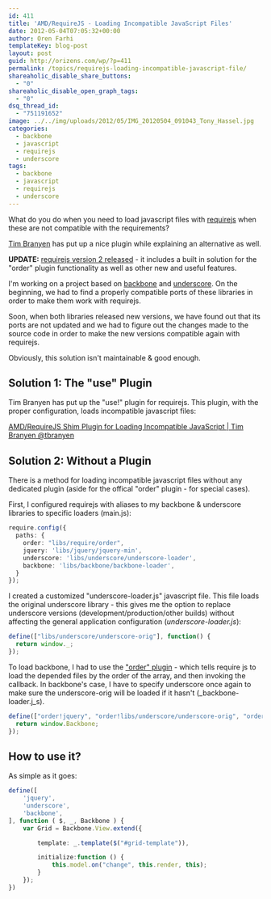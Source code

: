 ```yaml
---
id: 411
title: 'AMD/RequireJS - Loading Incompatible JavaScript Files'
date: 2012-05-04T07:05:32+00:00
author: Oren Farhi 
templateKey: blog-post
layout: post
guid: http://orizens.com/wp/?p=411
permalink: /topics/requirejs-loading-incompatible-javascript-file/
shareaholic_disable_share_buttons:
  - "0"
shareaholic_disable_open_graph_tags:
  - "0"
dsq_thread_id:
  - "751191652"
image: ../../img/uploads/2012/05/IMG_20120504_091043_Tony_Hassel.jpg
categories:
  - backbone
  - javascript
  - requirejs
  - underscore
tags:
  - backbone
  - javascript
  - requirejs
  - underscore
---
```

What do you do when you need to load javascript files with [requirejs](http://requirejs.org) when these are not compatible with the requirements?

[Tim Branyen](http://tbranyen.com) has put up a nice plugin while explaining an alternative as well.
  
<!--more-->


  
**UPDATE:** [requirejs version 2 released](https://github.com/jrburke/requirejs/wiki/Upgrading-to-RequireJS-2.0#wiki-shim "RequireJS version 2") - it includes a built in solution for the "order" plugin functionality as well as other new and useful features.
  
I'm working on a project based on [backbone](http://documentcloud.github.com/backbone) and [underscore](http://documentcloud.github.com/underscore). On the beginning, we had to find a properly compatible ports of these libraries in order to make them work with requirejs.

Soon, when both libraries released new versions, we have found out that its ports are not updated and we had to figure out the changes made to the source code in order to make the new versions compatible again with requirejs.

Obviously, this solution isn't maintainable & good enough.

## Solution 1: The "use" Plugin

Tim Branyen has put up the "use!" plugin for requirejs. This plugin, with the proper configuration, loads incompatible javascript files:

[AMD/RequireJS Shim Plugin for Loading Incompatible JavaScript | Tim Branyen @tbranyen](http://tbranyen.com/post/amdrequirejs-shim-plugin-for-loading-incompatible-javascript)

## Solution 2: Without a Plugin

There is a method for loading incompatible javascript files without any dedicated plugin (aside for the offical "order" plugin - for special cases).
  
First, I configured requirejs with aliases to my backbone & underscore libraries to specific loaders (main.js):

```typescript
require.config({
  paths: {
  	order: "libs/require/order",
	jquery: 'libs/jquery/jquery-min',
	underscore: 'libs/underscore/underscore-loader',
	backbone: 'libs/backbone/backbone-loader',
  }
});
```

I created a customized "underscore-loader.js" javascript file. This file loads the original underscore library - this gives me the option to replace underscore versions (development/production/other builds) without affecting the general application configuration (_underscore-loader.js_):

```typescript
define(["libs/underscore/underscore-orig"], function() {
  return window._;
});
```

To load backbone, I had to use the ["order" plugin](http://requirejs.org/docs/1.0/docs/download.html#order) - which tells require js to load the depended files by the order of the array, and then invoking the callback. In backbone's case, I have to specify underscore once again to make sure the underscore-orig will be loaded if it hasn't (_backbone-loader.j_s).

```typescript
define(["order!jquery", "order!libs/underscore/underscore-orig", "order!libs/backbone/backbone-orig"], function() {
  return window.Backbone;
});
```

## How to use it?

As simple as it goes:

```typescript
define([
	'jquery',
	'underscore',
	'backbone',
], function ( $, _, Backbone ) {
	var Grid = Backbone.View.extend({

		template: _.template($("#grid-template")),

		initialize:function () {
			this.model.on("change", this.render, this);
		}
	});
})
```